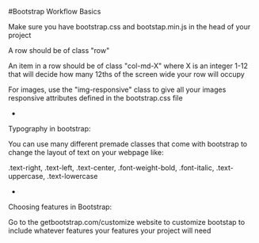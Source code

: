 #Bootstrap Workflow Basics

Make sure you have bootstrap.css and bootstap.min.js in the head of your project

A row should be of class "row"

An item in a row should be of class "col-md-X" where X is an integer 1-12 that will decide how many 12ths of the screen wide your row will occupy

For images, use the "img-responsive" class to give all your images responsive attributes defined in the bootstrap.css file

-

Typography in bootstrap:

You can use many different premade classes that come with bootstrap to change the layout of text on your webpage like:

.text-right, .text-left, .text-center, .font-weight-bold, .font-italic, .text-uppercase, .text-lowercase

-

Choosing features in Bootstrap:

Go to the getbootstrap.com/customize website to customize bootstap to include whatever features your features your project will need
